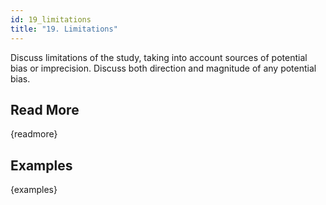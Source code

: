 ```yaml
---
id: 19_limitations
title: "19. Limitations"
---
```

Discuss limitations of the study, taking into account sources of potential bias or imprecision. Discuss both direction and magnitude of any potential bias.

## Read More

{readmore}

## Examples

{examples}